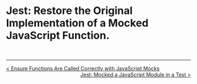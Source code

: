 # Jest: Restore the Original Implementation of a Mocked JavaScript Function.




<br />

----
<div>
  <div style="float: left">
    <a href="./03_03.md">
      < Ensure Functions Are Called Correctly with JavaScript Mocks
    </a>
  </div>
  <div style="float: right">
    <a href="./03_05.md">
      Jest: Mocked a JavaScript Module in a Test >
    </a>
  </div>
</div>
